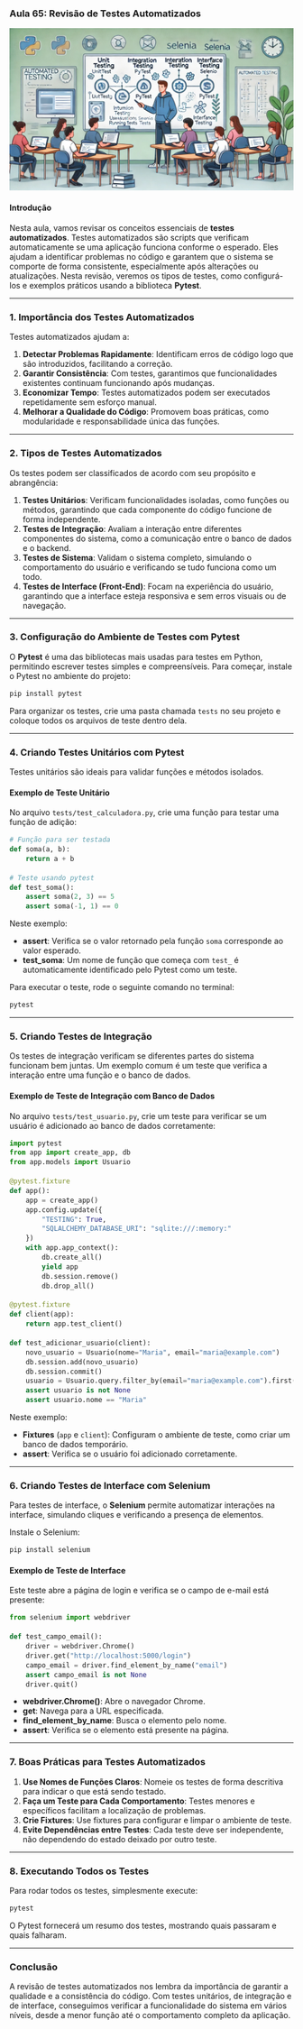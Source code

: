 ### Aula 65: Revisão de Testes Automatizados
![](./assets/65.jpeg)
#### Introdução

Nesta aula, vamos revisar os conceitos essenciais de **testes automatizados**. Testes automatizados são scripts que verificam automaticamente se uma aplicação funciona conforme o esperado. Eles ajudam a identificar problemas no código e garantem que o sistema se comporte de forma consistente, especialmente após alterações ou atualizações. Nesta revisão, veremos os tipos de testes, como configurá-los e exemplos práticos usando a biblioteca **Pytest**.

---

### 1. Importância dos Testes Automatizados

Testes automatizados ajudam a:

1. **Detectar Problemas Rapidamente**: Identificam erros de código logo que são introduzidos, facilitando a correção.
2. **Garantir Consistência**: Com testes, garantimos que funcionalidades existentes continuam funcionando após mudanças.
3. **Economizar Tempo**: Testes automatizados podem ser executados repetidamente sem esforço manual.
4. **Melhorar a Qualidade do Código**: Promovem boas práticas, como modularidade e responsabilidade única das funções.

---

### 2. Tipos de Testes Automatizados

Os testes podem ser classificados de acordo com seu propósito e abrangência:

1. **Testes Unitários**: Verificam funcionalidades isoladas, como funções ou métodos, garantindo que cada componente do código funcione de forma independente.
2. **Testes de Integração**: Avaliam a interação entre diferentes componentes do sistema, como a comunicação entre o banco de dados e o backend.
3. **Testes de Sistema**: Validam o sistema completo, simulando o comportamento do usuário e verificando se tudo funciona como um todo.
4. **Testes de Interface (Front-End)**: Focam na experiência do usuário, garantindo que a interface esteja responsiva e sem erros visuais ou de navegação.

---

### 3. Configuração do Ambiente de Testes com Pytest

O **Pytest** é uma das bibliotecas mais usadas para testes em Python, permitindo escrever testes simples e compreensíveis. Para começar, instale o Pytest no ambiente do projeto:

```bash
pip install pytest
```

Para organizar os testes, crie uma pasta chamada `tests` no seu projeto e coloque todos os arquivos de teste dentro dela.

---

### 4. Criando Testes Unitários com Pytest

Testes unitários são ideais para validar funções e métodos isolados.

#### Exemplo de Teste Unitário

No arquivo `tests/test_calculadora.py`, crie uma função para testar uma função de adição:

```python
# Função para ser testada
def soma(a, b):
    return a + b

# Teste usando pytest
def test_soma():
    assert soma(2, 3) == 5
    assert soma(-1, 1) == 0
```

Neste exemplo:

- **assert**: Verifica se o valor retornado pela função `soma` corresponde ao valor esperado.
- **test_soma**: Um nome de função que começa com `test_` é automaticamente identificado pelo Pytest como um teste.

Para executar o teste, rode o seguinte comando no terminal:

```bash
pytest
```

---

### 5. Criando Testes de Integração

Os testes de integração verificam se diferentes partes do sistema funcionam bem juntas. Um exemplo comum é um teste que verifica a interação entre uma função e o banco de dados.

#### Exemplo de Teste de Integração com Banco de Dados

No arquivo `tests/test_usuario.py`, crie um teste para verificar se um usuário é adicionado ao banco de dados corretamente:

```python
import pytest
from app import create_app, db
from app.models import Usuario

@pytest.fixture
def app():
    app = create_app()
    app.config.update({
        "TESTING": True,
        "SQLALCHEMY_DATABASE_URI": "sqlite:///:memory:"
    })
    with app.app_context():
        db.create_all()
        yield app
        db.session.remove()
        db.drop_all()

@pytest.fixture
def client(app):
    return app.test_client()

def test_adicionar_usuario(client):
    novo_usuario = Usuario(nome="Maria", email="maria@example.com")
    db.session.add(novo_usuario)
    db.session.commit()
    usuario = Usuario.query.filter_by(email="maria@example.com").first()
    assert usuario is not None
    assert usuario.nome == "Maria"
```

Neste exemplo:

- **Fixtures** (`app` e `client`): Configuram o ambiente de teste, como criar um banco de dados temporário.
- **assert**: Verifica se o usuário foi adicionado corretamente.

---

### 6. Criando Testes de Interface com Selenium

Para testes de interface, o **Selenium** permite automatizar interações na interface, simulando cliques e verificando a presença de elementos.

Instale o Selenium:

```bash
pip install selenium
```

#### Exemplo de Teste de Interface

Este teste abre a página de login e verifica se o campo de e-mail está presente:

```python
from selenium import webdriver

def test_campo_email():
    driver = webdriver.Chrome()
    driver.get("http://localhost:5000/login")
    campo_email = driver.find_element_by_name("email")
    assert campo_email is not None
    driver.quit()
```

- **webdriver.Chrome()**: Abre o navegador Chrome.
- **get**: Navega para a URL especificada.
- **find_element_by_name**: Busca o elemento pelo nome.
- **assert**: Verifica se o elemento está presente na página.

---

### 7. Boas Práticas para Testes Automatizados

1. **Use Nomes de Funções Claros**: Nomeie os testes de forma descritiva para indicar o que está sendo testado.
2. **Faça um Teste para Cada Comportamento**: Testes menores e específicos facilitam a localização de problemas.
3. **Crie Fixtures**: Use fixtures para configurar e limpar o ambiente de teste.
4. **Evite Dependências entre Testes**: Cada teste deve ser independente, não dependendo do estado deixado por outro teste.

---

### 8. Executando Todos os Testes

Para rodar todos os testes, simplesmente execute:

```bash
pytest
```

O Pytest fornecerá um resumo dos testes, mostrando quais passaram e quais falharam. 

---

### Conclusão

A revisão de testes automatizados nos lembra da importância de garantir a qualidade e a consistência do código. Com testes unitários, de integração e de interface, conseguimos verificar a funcionalidade do sistema em vários níveis, desde a menor função até o comportamento completo da aplicação.